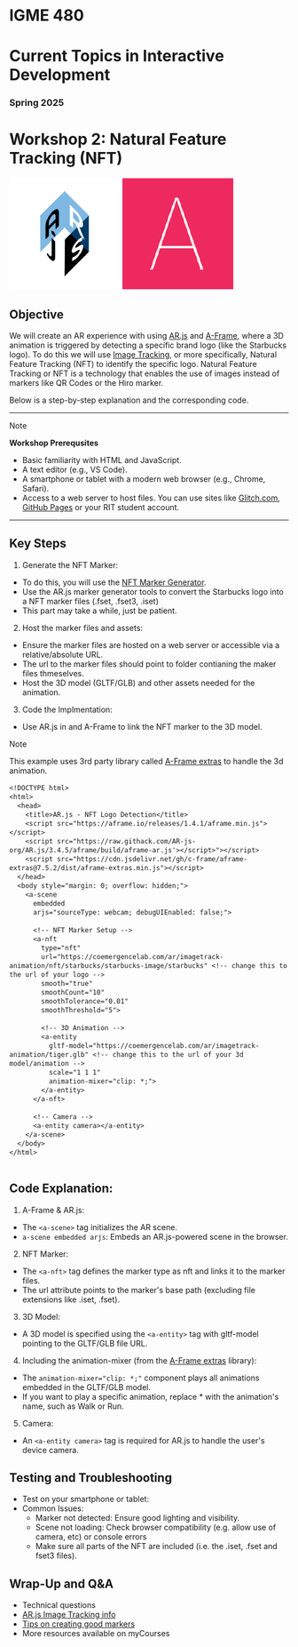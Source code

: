 # IGME 480

# Current Topics in Interactive Development

### Spring 2025

# Workshop 2: Natural Feature Tracking (NFT)
[![AR.js](img/arjs.png "AR.js")](https://ar-js-org.github.io/AR.js-Docs) [![A-Frame](img/aframe.png "A-Frame")](https://aframe.io)

## Objective
We will create an AR experience with  using [AR.js](https://ar-js-org.github.io/AR.js-Docs) and [A-Frame](https://aframe.io), where a 3D animation is triggered by detecting a specific brand logo (like the Starbucks logo). To do this we will use [Image Tracking](https://ar-js-org.github.io/AR.js-Docs/image-tracking/), or more specifically, Natural Feature Tracking (NFT) to identify the specific logo. Natural Feature Tracking or NFT is a technology that enables the use of images instead of markers like QR Codes or the Hiro marker.

Below is a step-by-step explanation and the corresponding code.

---

>[!NOTE]
> **Workshop Prerequsites**
- Basic familiarity with HTML and JavaScript.
- A text editor (e.g., VS Code).
- A smartphone or tablet with a modern web browser (e.g., Chrome, Safari).
- Access to a web server to host files. You can use sites like [Glitch.com](https://glitch.com), [GitHub Pages](https://pages.github.com/) or your RIT student account.

---

## Key Steps
1. Generate the NFT Marker:
- To do this, you will use the [NFT Marker Generator](https://carnaux.github.io/NFT-Marker-Creator/).
- Use the AR.js marker generator tools to convert the Starbucks logo into a NFT marker files (.fset, .fset3, .iset)
- This part may take a while, just be patient.
2. Host the marker files and assets:
- Ensure the marker files are hosted on a web server or accessible via a relative/absolute URL.
- The url to the marker files should point to folder contianing the maker files thmeselves.
- Host the 3D model (GLTF/GLB) and other assets needed for the animation.
3. Code the Implmentation:
- Use AR.js in and A-Frame to link the NFT marker to the 3D model.
>[!NOTE]
> This example uses 3rd party library called [A-Frame extras](https://github.com/c-frame/aframe-extras) to handle the 3d animation.

```
<!DOCTYPE html>
<html>
  <head>
    <title>AR.js - NFT Logo Detection</title>
    <script src="https://aframe.io/releases/1.4.1/aframe.min.js"></script>
    <script src="https://raw.githack.com/AR-js-org/AR.js/3.4.5/aframe/build/aframe-ar.js'></script>"></script>
    <script src="https://cdn.jsdelivr.net/gh/c-frame/aframe-extras@7.5.2/dist/aframe-extras.min.js"></script>
  </head>
  <body style="margin: 0; overflow: hidden;">
    <a-scene
      embedded
      arjs="sourceType: webcam; debugUIEnabled: false;">
      
      <!-- NFT Marker Setup -->
      <a-nft 
        type="nft" 
        url="https://coemergencelab.com/ar/imagetrack-animation/nft/starbucks/starbucks-image/starbucks" <!-- change this to the url of your logo -->
        smooth="true" 
        smoothCount="10" 
        smoothTolerance="0.01" 
        smoothThreshold="5">
        
        <!-- 3D Animation -->
        <a-entity 
          gltf-model="https://coemergencelab.com/ar/imagetrack-animation/tiger.glb" <!-- change this to the url of your 3d model/animation -->
          scale="1 1 1" 
          animation-mixer="clip: *;">
        </a-entity>
      </a-nft>
      
      <!-- Camera -->
      <a-entity camera></a-entity>
    </a-scene>
  </body>
</html>


```

## Code Explanation:
1. A-Frame & AR.js:
- The `<a-scene>` tag initializes the AR scene.
- `a-scene embedded arjs`: Embeds an AR.js-powered scene in the browser.
2. NFT Marker:
- The `<a-nft>` tag defines the marker type as nft and links it to the marker files.
- The url attribute points to the marker's base path (excluding file extensions like .iset, .fset).
3. 3D Model:
- A 3D model is specified using the `<a-entity>` tag with gltf-model pointing to the GLTF/GLB file URL.
4. Including the animation-mixer (from the [A-Frame extras](https://github.com/c-frame/aframe-extras) library):
- The `animation-mixer="clip: *;"` component plays all animations embedded in the GLTF/GLB model.
- If you want to play a specific animation, replace * with the animation's name, such as Walk or Run.
5. Camera:
- An `<a-entity camera>` tag is required for AR.js to handle the user's device camera.

## Testing and Troubleshooting
- Test on your smartphone or tablet:
- Common Issues:
    - Marker not detected: Ensure good lighting and visibility.
    - Scene not loading: Check browser compatibility (e.g. allow use of camera, etc) or console errors
    - Make sure all parts of the NFT are included (i.e. the .iset, .fset and fset3 files).

## Wrap-Up and Q&A
- Technical questions
- [AR.js Image Tracking info](https://ar-js-org.github.io/AR.js-Docs/image-tracking/)
- [Tips on creating good markers](https://github.com/Carnaux/NFT-Marker-Creator/wiki/Creating-good-markers)
- More resources available on myCourses






